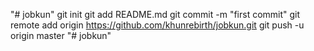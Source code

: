 "# jobkun"  git init git add README.md git commit -m "first commit" git remote add origin https://github.com/khunrebirth/jobkun.git git push -u origin master
"# jobkun" 
